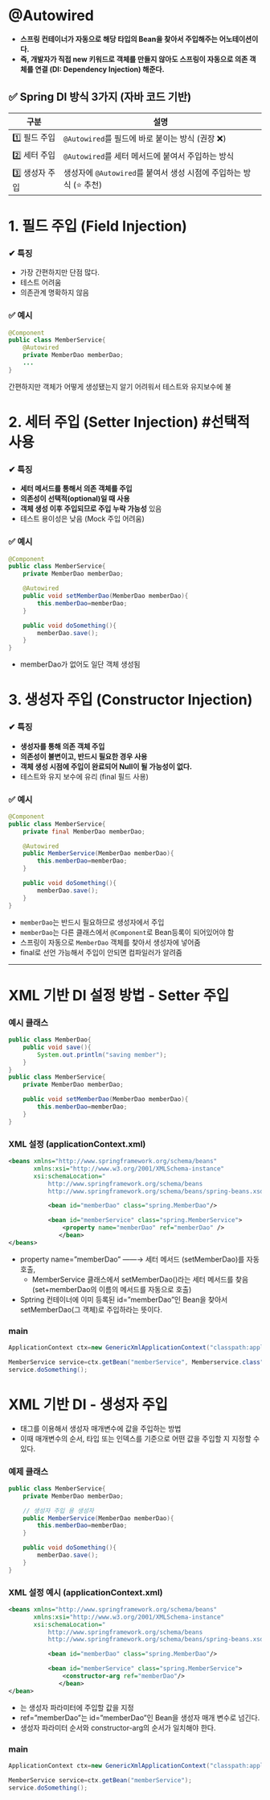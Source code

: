 # @Autowired

- **스프링 컨테이너가 자동으로 해당 타입의 Bean을 찾아서 주입해주는 어노테이션이다.**
- **즉, 개발자가 직접 new 키워드로 객체를 만들지 않아도 스프링이 자동으로 의존 객체를 연결 (DI: Dependency Injection) 해준다.**

## ✅ Spring DI 방식 3가지 (자바 코드 기반)

| 구분           | 설명                                                               |
| -------------- | ------------------------------------------------------------------ |
| 1️⃣ 필드 주입   | `@Autowired`를 필드에 바로 붙이는 방식 (권장 ❌)                   |
| 2️⃣ 세터 주입   | `@Autowired`를 세터 메서드에 붙여서 주입하는 방식                  |
| 3️⃣ 생성자 주입 | 생성자에 `@Autowired`를 붙여서 생성 시점에 주입하는 방식 (⭐ 추천) |

# 1. 필드 주입 (Field Injection)

### ✔ 특징

- 가장 간편하지만 단점 많다.
- 테스트 어려움
- 의존관계 명확하지 않음

### ✅ 예시

```java
@Component
public class MemberService{
	@Autowired
	private MemberDao memberDao;
	...
}
```

간편하지만 객체가 어떻게 생성됐는지 알기 어려워서 테스트와 유지보수에 불

# 2. 세터 주입 (Setter Injection) #선택적사용

### ✔ 특징

- **세터 메서드를 통해서 의존 객체를 주입**
- **의존성이 선택적(optional)일 때 사용**
- **객체 생성 이후 주입되므로 주입 누락 가능성** 있음
- 테스트 용이성은 낮음 (Mock 주입 어려움)

### ✅ 예시

```java
@Component
public class MemberService{
	private MemberDao memberDao;

	@Autowired
	public void setMemberDao(MemberDao memberDao){
		this.memberDao=memberDao;
	}

	public void doSomething(){
		memberDao.save();
	}
}
```

- memberDao가 없어도 일단 객체 생성됨

# 3. 생성자 주입 (Constructor Injection)

### ✔ 특징

- **생성자를 통해 의존 객체 주입**
- **의존성이 불변이고, 반드시 필요한 경우 사용**
- **객체 생성 시점에 주입이 완료되어 Null이 될 가능성이 없다.**
- 테스트와 유지 보수에 유리 (final 필드 사용)

### ✅ 예시

```java
@Component
public class MemberService{
	private final MemberDao memberDao;

	@Autowired
	public MemberService(MemberDao memberDao){
		this.memberDao=memberDao;
	}

	public void doSomething(){
		memberDao.save();
	}
}
```

- `memberDao`는 반드시 필요하므로 생성자에서 주입
- `memberDao`는 다른 클래스에서 `@Component`로 Bean등록이 되어있어야 함
- 스프링이 자동으로 `MemberDao` 객체를 찾아서 생성자에 넣어줌
- final로 선언 가능해서 주입이 안되면 컴파일러가 알려줌

---

# XML 기반 DI 설정 방법 - Setter 주입

### 예시 클래스

```java
public class MemberDao{
	public void save(){
		System.out.println("saving member");
	}
}
public class MemberService{
	private MemberDao memberDao;

	public void setMemberDao(MemberDao memberDao){
		this.memberDao=memberDao;
	}
}
```

### XML 설정 (applicationContext.xml)

```xml
<beans xmlns="http://www.springframework.org/schema/beans"
       xmlns:xsi="http://www.w3.org/2001/XMLSchema-instance"
       xsi:schemaLocation="
           http://www.springframework.org/schema/beans
           http://www.springframework.org/schema/beans/spring-beans.xsd">

           <bean id="memberDao" class="spring.MemberDao"/>

           <bean id="memberService" class="spring.MemberService">
	           <property name="memberDao" ref="memberDao" />
	          </bean>
</beans>
```

- property name=”memberDao” ——→ 세터 메서드 (setMemberDao)를 자동 호출,
  - MemberService 클래스에서 setMemberDao()라는 세터 메서드를 찾음 (set+memberDao의 이름의 메서드를 자동으로 호출)
- Sptring 컨테이너에 이미 등록된 id=”memberDao”인 Bean을 찾아서 setMemberDao(그 객체)로 주입하라는 뜻이다.

### main

```java
ApplicationContext ctx=new GenericXmlApplicationContext("classpath:applicatoinContext.xml");

MemberService service=ctx.getBean("memberService", Memberservice.class");
service.doSomething();
```

# XML 기반 DI - 생성자 주입

- <constructor-arg> 태그를 이용해서 생성자 매개변수에 값을 주입하는 방법
- 이때 매개변수의 순서, 타입 또는 인덱스를 기준으로 어떤 값을 주입할 지 지정할 수 있다.

### 예제 클래스

```java
public class MemberService{
	private MemberDao memberDao;

	// 생성자 주입 용 생성자
	public MemberService(MemberDao memberDao){
		this.memberDao=memberDao;
	}

	public void doSomething(){
		memberDao.save();
	}
}
```

### XML 설정 예시 (applicationContext.xml)

```xml
<beans xmlns="http://www.springframework.org/schema/beans"
       xmlns:xsi="http://www.w3.org/2001/XMLSchema-instance"
       xsi:schemaLocation="
           http://www.springframework.org/schema/beans
           http://www.springframework.org/schema/beans/spring-beans.xsd">

           <bean id="memberDao" class="spring.MemberDao"/>

           <bean id="memberService" class="spring.MemberService">
	           <constructor-arg ref="memberDao"/>
	          </bean>
</bean>
```

- <constructor-arg>는 생성자 파라미터에 주입할 값을 지정
- ref=”memberDao”는 id=”memberDao”인 Bean을 생성자 매개 변수로 넘긴다.
- 생성자 파라미터 순서와 constructor-arg의 순서가 일치해야 한다.

### main

```java
ApplicationContext ctx=new GenericXmlApplicationContext("classpath:applicationContext.xml");

MemberService service=ctx.getBean("memberService");
service.doSomething();
```
